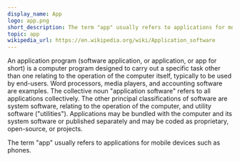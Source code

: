 ```yaml
---
display_name: App
logo: app.png
short_description: The term "app" usually refers to applications for mobile devices such as phones.
topic: app
wikipedia_url: https://en.wikipedia.org/wiki/Application_software
---
```

An application program (software application, or application, or app for short) is a computer program designed to carry out a specific task other than one relating to the operation of the computer itself, typically to be used by end-users. Word processors, media players, and accounting software are examples. The collective noun "application software" refers to all applications collectively. The other principal classifications of software are system software, relating to the operation of the computer, and utility software ("utilities"). Applications may be bundled with the computer and its system software or published separately and may be coded as proprietary, open-source, or projects.

The term "app" usually refers to applications for mobile devices such as phones.
